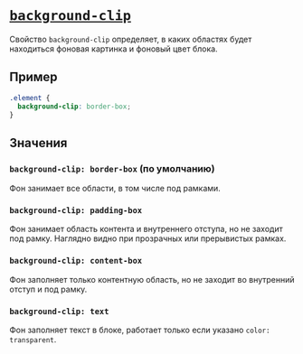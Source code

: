 # [`background-clip`](../index.md)

Свойство `background-clip` определяет, в каких областях будет находиться фоновая картинка и фоновый цвет блока.

## Пример

```css
.element {
  background-clip: border-box;
}
```

## Значения

### `background-clip: border-box` (по умолчанию)

Фон занимает все области, в том числе под рамками.

### `background-clip: padding-box`

Фон занимает область контента и внутреннего отступа, но не заходит под рамку. Наглядно видно при прозрачных или прерывистых рамках.

### `background-clip: content-box`

Фон заполняет только контентную область, но не заходит во внутренний отступ и под рамку.

### `background-clip: text`

Фон заполняет текст в блоке, работает только если указано `color: transparent`.
